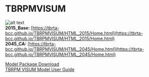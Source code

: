 # TBRPMVISUM  
![alt text](https://media.cntraveler.com/photos/601b10219d4d66f32970a192/16:9/w_3983,h_2240,c_limit/1097988940)   
**2015_Base:** [https://tbrta-bcc.github.io/TBRPMVISUM/HTML_2015/Home.html](https://tbrta-bcc.github.io/TBRPMVISUM/HTML_2015/Home.html)  
**2045_CA:** [https://tbrta-bcc.github.io/TBRPMVISUM/HTML_2045/Home.html](https://tbrta-bcc.github.io/TBRPMVISUM/HTML_2045/Home.html) 
  
[Model Package Download](https://github.com/tbrta-bcc/TBRPMVISUM/files/11222745/TBRPMVISUM.zip)  
[TBRPM VISUM Model User Guide](https://github.com/tbrta-bcc/TBRPMVISUM/raw/main/TBRPM%20VISUM%20Model%20User%20Guide.pdf)

